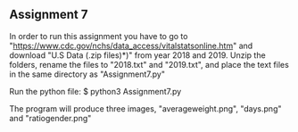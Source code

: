 ## Assignment 7
In order to run this assignment you have to go to "https://www.cdc.gov/nchs/data_access/vitalstatsonline.htm"
and download "U.S Data (.zip files)*)" from year 2018 and 2019. Unzip the folders, rename the files to "2018.txt" and "2019.txt",
and place the text files in the same directory as "Assignment7.py"

Run the python file:
    $ python3 Assignment7.py

The program will produce three images, "averageweight.png", "days.png" and "ratiogender.png"